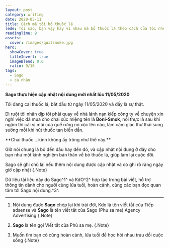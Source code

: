 ```yaml
---
layout: post
category: writing
date: 2020-05-11
title: Cách mà tôi bỏ thuốc lá
lede: Tôi sao, bạn vậy hãy vì nhau mà bỏ thuốc lá theo cách của tôi nhé, đơn giản mà dễ thực hiện
readingTime: 9
assets:
  cover: /images/quitsmoke.jpg
hero:
  showCover: true
  titleInvert: true
  imageBlend: 0.6
  ratio: 9/16
tags:
  - Sago
  - cá nhân
---
```

**Sago thực hiện cập nhật nội dung mới nhất lúc 11/05/2020**

Tôi đang cai thuốc lá, bắt đầu từ ngày 11/05/2020 và đấy là sự thật.

Dì ruột tôi nhân dịp tôi phải quay về nhà lánh nạn kiếp công ty về chuyện xin nghỉ việc đã mua cho chai xúc miệng tên là **Boni-Smok**, nói thực là sau khi ngậm thì cái vị mùi của quế rừng nó xộc lên não, làm cảm giác thư thái sung sướng mỗi khi hút thuốc tan biến dần.




<Media ratio="844/1500" image="/images/bonismok.jpg"/>
**Chai thuốc ...kinh khủng ấy trông như thế này.**

Giờ nói chung là bỏ đến đâu hay đến đó, và cập nhật nội dung ở đây cho bạn như một kinh nghiệm bản thân về bỏ thuốc lá, giúp làm lại cuộc đời.


Sago sẽ ghi chú lại nếu thêm nội dung được cập nhật và có ghi rõ ràng ngày giờ cập nhật {.Note}

Dữ liệu tài liệu này do Sago^1^ và KdO^2^ hợp tác trong bài viết, hỗ trợ thông tin dành cho người cùng lứa tuổi, hoàn cảnh, cùng các bạn đọc quan tâm tới Sago nội dung.^3^.

---

1. Nội dung được **Sago** chép lại khi trải đời, Kdo là tên viết tắt của Tiếp adsense và **Sago** là tên viết tắt của Sago (Phu sa me) Agency Advertising {.Note}

2. **Sago** là tên gọi Viết tắt của Phù sa mẹ. {.Note}

3. Muốn tìm bạn có cùng hoàn cảnh, lứa tuổi để học hỏi nhau trau dồi cuộc sống {.Note}

<script>
import Media from "../../src/components/Media";

export default {
  components: { Media }
}
</script>
